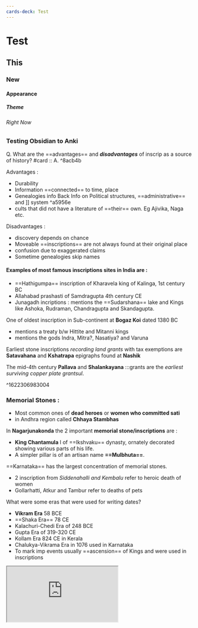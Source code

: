 ```yaml
---
cards-deck: Test
---
```

# Test
## This
### New
#### Appearance
##### Theme
###### Right Now

### Testing Obsidian to Anki

Q. What are the ==advantages== and ***disadvantages*** of inscrip as a source of history? #card ::
A. ^8acb4b
<!--SR:!2021-06-05,5,230--> 

Advantages :
-   Durability
-   Information ==connected== to time, place 
-   Genealogies info
  Back Info on Political structures, ==administrative== and ]] system ^a5956e
-   cults that did not have a literature of ==their== own. Eg Ajivika, Naga etc.
<!--SR:!2021-06-09,11,270!2021-06-04,1,170!2021-06-04,1,170-->


Disadvantages :
-   discovery depends on chance
-   Moveable ==inscriptions== are not always found at their original place
-   confusion due to exaggerated claims
-   Sometime genealogies skip names
<!--SR:!2021-06-04,1,150-->

#### Examples of most famous inscriptions sites in India are : 
-   ==Hathigumpa== inscription of Kharavela king of Kalinga, 1st century BC
-   Allahabad prashasti of Samdragupta 4th century CE
-   Junagadh incriptions : mentions the ==Sudarshana== lake and Kings like Ashoka, Rudraman, Chandragupta and Skandagupta.
<!--SR:!2021-06-06,8,250!2021-06-04,1,130-->

One of oldest inscription in Sub-continent at **Bogaz Koi** dated 1380 BC   
- mentions a treaty b/w Hittite and Mitanni kings
-   mentions the gods Indra, Mitra?, Nasatiya? and Varuna

Earliest stone inscriptions *recording land grants* with tax exemptions are **Satavahana** and **Kshatrapa** epigraphs found at **Nashik** 


The mid-4th century **Pallava** and **Shalankayana** :::grants are the *earliest surviving copper plate grantsul*.
<!--SR:2021-06-04,1,150-->
^1622306983004
<!--SR:2021-06-06,8,250-->


### **Memorial Stones :**
-   Most common ones of **dead heroes** or **women who committed sati**
-   in Andhra region called **Chhaya Stambhas**

In **Nagarjunakonda** the 2 important **memorial stone/inscriptions** are :
-   **King Chantamula** I of ==Ikshvaku== dynasty, ornately decorated showing various parts of his life.
-   A simpler pillar is of an artisan name **==Mulbhuta==**.
<!--SR:!2021-06-04,1,170!2021-06-04,1,170-->

==Karnataka== has the largest concentration of memorial stones.
-   2 inscription from *Siddenahalli and Kembalu* refer to heroic death of women
-   Gollarhatti, Atkur and Tambur refer to deaths of pets
<!--SR:!2021-06-04,1,150-->

What were some eras that were used for writing dates?
-   **Vikram Era** 58 BCE
-   ==Shaka Era== 78 CE
-   Kalachuri-Chedi Era of 248 BCE
-   Gupta Era of 319-320 CE
-   Kollam Era 824 CE in Kerala
-   Chalukya-Vikrama Era in 1076 used in Karnataka
-   To mark imp events usually ==ascension== of Kings and were used in  inscriptions
<!--SR:!2021-06-05,5,230!2021-06-04,1,170-->


<iframe src="https://docs.google.com/spreadsheets/d/1il5ui8H_fln4VPQOzen9LZ5pvDvp-IlPm5d4Io9wRJk/edit?usp=sharing" class="resize-vertical"></iframe> 
 
 